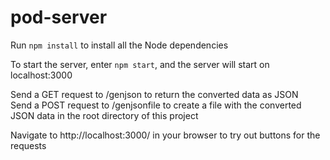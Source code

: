 # pod-server

Run `npm install` to install all the Node dependencies

To start the server, enter `npm start`, and the server will start on localhost:3000

Send a GET request to /genjson to return the converted data as JSON  
Send a POST request to /genjsonfile to create a file with the converted JSON data in the root directory of this project    

Navigate to http://localhost:3000/ in your browser to try out buttons for the requests